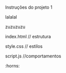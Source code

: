 Instruções do projeto 1 

lalalal

zuzuzuzu

index.html // estrutura

style.css // estilos

script.js //comportamentos


:horns:

